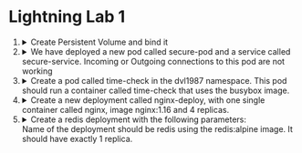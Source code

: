 # Lightning Lab 1

1.  <details>
    <summary>Create Persistent Volume and bind it</summary>
    Create a Persistent Volume called `log-volume`. It should make use of a storage class name `manual`. It should use RWX as the access mode and have a size of 1Gi. The volume should use the hostPath `/opt/volume/nginx`

    Next, create a PVC called `log-claim` requesting a minimum of 200Mi of storage. This PVC should bind to `log-volume`.

    Mount this in a pod called logger at the location `/var/www/nginx`. This pod should use the image `nginx:alpine`.

    1. Create the volume

        ```yaml
        apiVersion: v1
        kind: PersistentVolume
        metadata:
          name: log-volume
        spec:
          capacity:
            storage: 1Gi
          accessModes:
            - ReadWriteMany
          storageClassName: manual
          hostPath:
            path: /opt/volume/nginx

        ```

    1. Create the claim
        ```yaml
        kind: PersistentVolumeClaim
        apiVersion: v1
        metadata:
          name: log-claim
        spec:
          accessModes:
            - ReadWriteMany
          resources:
            requests:
              storage: 200Mi
          storageClassName: manual
        ```

    1. Create the pod

        ```yaml
        apiVersion: v1
        kind: Pod
        metadata:
          creationTimestamp: null
          labels:
            run: logger
          name: logger
        spec:
          containers:
          - image: nginx:alpine
            name: logger
            resources: {}
            volumeMounts:
            - name: log
              mountPath: /var/www/nginx
          volumes:
          - name: log
            persistentVolumeClaim:
                claimName: log-claim
        ```

1.  <details>
    <summary>We have deployed a new pod called secure-pod and a service called secure-service. Incoming or Outgoing connections to this pod are not working</summary>

    1. Troubleshoot why this is happening.

        There must be a network policy in effect that is blocking traffic

        ```
        kubectl get netpol
        ```

        We see there is a default-deny policy. If we then look at this policy's YAML we see it defines `ingress` with no rules, which means deny all incoming traffic. We can also see that it affects _all_ pods.

    1. Make sure that incoming connection from the pod webapp-color are successful. Important: Don't delete any current objects deployed.

        Since we are not allowed to change anything, we need to add a new network policy that permits access to `webapp-color`

        ```yaml
        apiVersion: networking.k8s.io/v1
        kind: NetworkPolicy
        metadata:
          name: test-network-policy
          namespace: default
        spec:
          podSelector:
            matchLabels:
              run: secure-pod
          policyTypes:
          - Ingress
          ingress:
          - from:
            - podSelector:
                matchLabels:
                  name: webapp-color
            ports:
            - protocol: TCP
              port: 80
        ```

1.  <details>
    <summary>Create a pod called time-check in the dvl1987 namespace. This pod should run a container called time-check that uses the busybox image.</summary>

    1.  First, check the namespace exists. If not then create it

        ```
        kubectl get namespace
        ```

        Doesn't exist

        ```
        kubectl create namespace dvl1987
        ```

    1.  Create the configmap in the correct namespace

        ```
        kubectl create configmap -n dvl1987 time-config --from-literal TIME_FREQ=10
        ```

    1.  Create the pod. The question implies we will read `TIME_FREQ` from an environment variable, thus we must configure the pod to set up that environment variable from the config map. It also asks for a volume that will last the lifetime of the container. This means `emptyDir`. Addtionally, since the command to run begins with `while` which is a shell built-in, we must run it via a shell (`/bin/sh -c`) rather than directly.

        Create the pod imperatively to a YAML file

        ```
        kubectl run time-check -n dvl1987 --image busybox --dry-run=client -o yaml > time-check.yaml
        ```

        Then edit `time-check.yaml` to add in the remaining requirements

        ```yaml
        apiVersion: v1
        kind: Pod
        metadata:
          labels:
            run: time-check
          name: time-check
          namespace: dvl1987
        spec:
          volumes:
          - name: log-volume
            emptyDir: {}
          containers:
          - image: busybox
            name: time-check
            env:
            - name: TIME_FREQ
              valueFrom:
                configMapKeyRef:
                  name: time-config
                  key: TIME_FREQ
            volumeMounts:
            - mountPath: /opt/time
              name: log-volume
            command:
            - /bin/sh
            - -c
            - "while true ; do date >> /opt/time/time-check.log ; sleep $TIME_FREQ ; done"
        ```

    1. Verify the logging is working.

        ```
        kubectl exec -n dvl1987 time-check --  cat /opt/time/time-check.log
        ```

        It should update every 10 seconds

    </details>

1.  <details>
    <summary>Create a new deployment called nginx-deploy, with one single container called nginx, image nginx:1.16 and 4 replicas.</summary>

    The deployment should use RollingUpdate strategy with maxSurge=1, and maxUnavailable=2.</br>Next upgrade the deployment to version 1.17.</br>Finally, once all pods are updated, undo the update and go back to the previous version.

    1. Create the deployment imperatively to a YAML file

        ```
        kubectl create deployment nginx-deploy --image nginx:1.16 --replicas 4 --dry-run=client -o yaml > nginx-deploy.yaml
        ```

        Then edit it to meet the requirements

        ```yaml
        apiVersion: apps/v1
        kind: Deployment
        metadata:
          labels:
            app: nginx-deploy
          name: nginx-deploy
        spec:
          replicas: 4
          selector:
            matchLabels:
              app: nginx-deploy
          strategy:
            rollingUpdate:
              maxSurge: 1
              maxUnavailable: 2
          template:
            metadata:
              labels:
                app: nginx-deploy
            spec:
              containers:
              - image: nginx:1.16
                name: nginx
        ```

        ...and apply

    1.  Upgrade the deployment to `nginx:1.17`

        ```
        kubectl set image deployment/nginx-deploy nginx=nginx:1.17 --record
        ```

        You can ignore the deprecation warning.

    1.  Finally, roll it back

        ```
        kubectl rollout undo deployment/nginx-deploy
        ```

    </details>

1.  <details>
    <summary>Create a redis deployment with the following parameters:</br>Name of the deployment should be redis using the redis:alpine image. It should have exactly 1 replica.</summary>

    The container should request for .2 CPU. It should use the label app=redis.
    It should mount exactly 2 volumes.

    1. An Empty directory volume called data at path /redis-master-data.
    1. A configmap volume called redis-config at path /redis-master.
    1. The container should expose the port 6379.

    The configmap has already been created.

    Create the deployment imaperatively to a YAML file

    ```
    kubectl create deployment redis --image redis:alpine --replicas 1 --dry-run=client -o yaml > redis.yaml
    ```

    The edit it to meet the requirements

    ```yaml
    apiVersion: apps/v1
    kind: Deployment
    metadata:
      labels:
        app: redis
      name: redis
    spec:
      replicas: 1
      selector:
        matchLabels:
          app: redis
      template:
        metadata:
          labels:
            app: redis
        spec:
          volumes:
          - name: data
            emptyDir: {}
          - name: config
            configMap:
              name: redis-config
          containers:
          - image: redis:alpine
            name: redis
            volumeMounts:
            - mountPath: /redis-master-data
              name: data
            - mountPath: /redis-master
              name: config
            ports:
            - containerPort: 6379
            resources:
              requests:
                cpu: 200m
    ```

    </details>